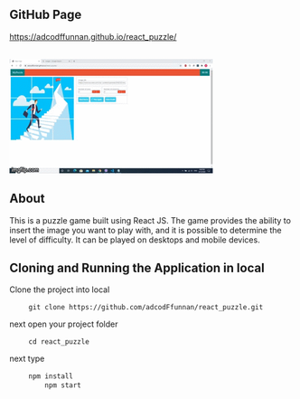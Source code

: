 <h2>GitHub Page</h2>
<a href="https://adcodffunnan.github.io/react_puzzle/">https://adcodffunnan.github.io/react_puzzle/</a><br/><br/>

![](demo/react_puzzle.gif)

<h2>About</h2>
<p>
This is a puzzle game built using React JS. The game provides the ability to insert the image you want to play with, and it is possible to determine the level of difficulty. It can be played on desktops and mobile devices.
</p>

<h2>Cloning and Running the Application in local</h2>
<p>Clone the project into local</p>

<pre>
	<code class="language-bash">git clone https://github.com/adcodFfunnan/react_puzzle.git</code>
</pre>
<p>next open your project folder</p>
<pre>
	<code class="language-bash">cd react_puzzle</code>
</pre>
<p>next type</p>
<pre>
	<code class="language-bash">npm install</code>
    <code class="language-bash">    npm start</code>
</pre>










